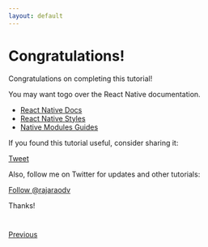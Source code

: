 ```yaml
---
layout: default
---
```


# Congratulations!

Congratulations on completing this tutorial!

You may want togo over the React Native documentation. 

- <a href="https://facebook.github.io/react-native/docs/getting-started.html" target="_blank">React Native Docs</a>
- <a href="https://facebook.github.io/react-native/docs/style.html#content" target="_blank">React Native Styles</a>
- <a href="https://facebook.github.io/react-native/docs/native-modules-ios.html#content" target="_blank">Native Modules Guides</a>

If you found this tutorial useful, consider sharing it:

<a href="https://twitter.com/share" class="twitter twitter-share-button" data-size="large" data-url="http://rajaraodv.github.io/salesforce-react-native/" data-text="Salesforce Mobile SDK: React Native tutorial http://rajaraodv.github.io/salesforce-react-native/">Tweet</a>

Also, follow me on Twitter for updates and other tutorials:

<a class="twitter twitter-follow-button"
   href="https://twitter.com/rajaraodv"
   data-size="large">
    Follow @rajaraodv</a>

Thanks!


<script>!function(d,s,id){var js,fjs=d.getElementsByTagName(s)[0],p=/^http:/.test(d.location)?'http':'https';if(!d.getElementById(id)){js=d.createElement(s);js.id=id;js.src=p+'://platform.twitter.com/widgets.js';fjs.parentNode.insertBefore(js,fjs);}}(document, 'script', 'twitter-wjs');</script>



<div class="row" style="margin-top:40px;">
<div class="col-sm-12">
<a href="mobile-sdk-react-native-workflow-summary.html" class="btn btn-default"><i class="glyphicon glyphicon-chevron-left"></i> Previous</a>
</div>
</div>
